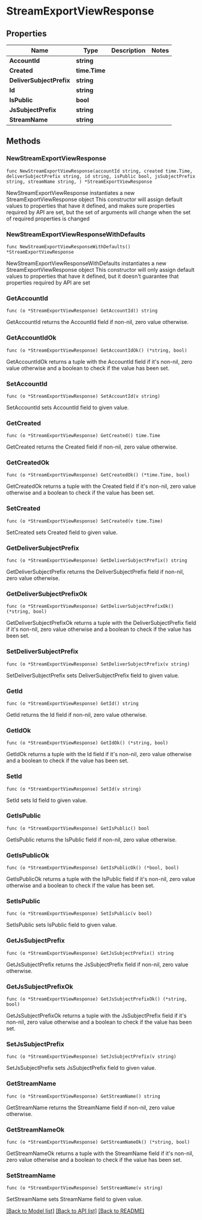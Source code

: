 # StreamExportViewResponse

## Properties

Name | Type | Description | Notes
------------ | ------------- | ------------- | -------------
**AccountId** | **string** |  | 
**Created** | **time.Time** |  | 
**DeliverSubjectPrefix** | **string** |  | 
**Id** | **string** |  | 
**IsPublic** | **bool** |  | 
**JsSubjectPrefix** | **string** |  | 
**StreamName** | **string** |  | 

## Methods

### NewStreamExportViewResponse

`func NewStreamExportViewResponse(accountId string, created time.Time, deliverSubjectPrefix string, id string, isPublic bool, jsSubjectPrefix string, streamName string, ) *StreamExportViewResponse`

NewStreamExportViewResponse instantiates a new StreamExportViewResponse object
This constructor will assign default values to properties that have it defined,
and makes sure properties required by API are set, but the set of arguments
will change when the set of required properties is changed

### NewStreamExportViewResponseWithDefaults

`func NewStreamExportViewResponseWithDefaults() *StreamExportViewResponse`

NewStreamExportViewResponseWithDefaults instantiates a new StreamExportViewResponse object
This constructor will only assign default values to properties that have it defined,
but it doesn't guarantee that properties required by API are set

### GetAccountId

`func (o *StreamExportViewResponse) GetAccountId() string`

GetAccountId returns the AccountId field if non-nil, zero value otherwise.

### GetAccountIdOk

`func (o *StreamExportViewResponse) GetAccountIdOk() (*string, bool)`

GetAccountIdOk returns a tuple with the AccountId field if it's non-nil, zero value otherwise
and a boolean to check if the value has been set.

### SetAccountId

`func (o *StreamExportViewResponse) SetAccountId(v string)`

SetAccountId sets AccountId field to given value.


### GetCreated

`func (o *StreamExportViewResponse) GetCreated() time.Time`

GetCreated returns the Created field if non-nil, zero value otherwise.

### GetCreatedOk

`func (o *StreamExportViewResponse) GetCreatedOk() (*time.Time, bool)`

GetCreatedOk returns a tuple with the Created field if it's non-nil, zero value otherwise
and a boolean to check if the value has been set.

### SetCreated

`func (o *StreamExportViewResponse) SetCreated(v time.Time)`

SetCreated sets Created field to given value.


### GetDeliverSubjectPrefix

`func (o *StreamExportViewResponse) GetDeliverSubjectPrefix() string`

GetDeliverSubjectPrefix returns the DeliverSubjectPrefix field if non-nil, zero value otherwise.

### GetDeliverSubjectPrefixOk

`func (o *StreamExportViewResponse) GetDeliverSubjectPrefixOk() (*string, bool)`

GetDeliverSubjectPrefixOk returns a tuple with the DeliverSubjectPrefix field if it's non-nil, zero value otherwise
and a boolean to check if the value has been set.

### SetDeliverSubjectPrefix

`func (o *StreamExportViewResponse) SetDeliverSubjectPrefix(v string)`

SetDeliverSubjectPrefix sets DeliverSubjectPrefix field to given value.


### GetId

`func (o *StreamExportViewResponse) GetId() string`

GetId returns the Id field if non-nil, zero value otherwise.

### GetIdOk

`func (o *StreamExportViewResponse) GetIdOk() (*string, bool)`

GetIdOk returns a tuple with the Id field if it's non-nil, zero value otherwise
and a boolean to check if the value has been set.

### SetId

`func (o *StreamExportViewResponse) SetId(v string)`

SetId sets Id field to given value.


### GetIsPublic

`func (o *StreamExportViewResponse) GetIsPublic() bool`

GetIsPublic returns the IsPublic field if non-nil, zero value otherwise.

### GetIsPublicOk

`func (o *StreamExportViewResponse) GetIsPublicOk() (*bool, bool)`

GetIsPublicOk returns a tuple with the IsPublic field if it's non-nil, zero value otherwise
and a boolean to check if the value has been set.

### SetIsPublic

`func (o *StreamExportViewResponse) SetIsPublic(v bool)`

SetIsPublic sets IsPublic field to given value.


### GetJsSubjectPrefix

`func (o *StreamExportViewResponse) GetJsSubjectPrefix() string`

GetJsSubjectPrefix returns the JsSubjectPrefix field if non-nil, zero value otherwise.

### GetJsSubjectPrefixOk

`func (o *StreamExportViewResponse) GetJsSubjectPrefixOk() (*string, bool)`

GetJsSubjectPrefixOk returns a tuple with the JsSubjectPrefix field if it's non-nil, zero value otherwise
and a boolean to check if the value has been set.

### SetJsSubjectPrefix

`func (o *StreamExportViewResponse) SetJsSubjectPrefix(v string)`

SetJsSubjectPrefix sets JsSubjectPrefix field to given value.


### GetStreamName

`func (o *StreamExportViewResponse) GetStreamName() string`

GetStreamName returns the StreamName field if non-nil, zero value otherwise.

### GetStreamNameOk

`func (o *StreamExportViewResponse) GetStreamNameOk() (*string, bool)`

GetStreamNameOk returns a tuple with the StreamName field if it's non-nil, zero value otherwise
and a boolean to check if the value has been set.

### SetStreamName

`func (o *StreamExportViewResponse) SetStreamName(v string)`

SetStreamName sets StreamName field to given value.



[[Back to Model list]](../README.md#documentation-for-models) [[Back to API list]](../README.md#documentation-for-api-endpoints) [[Back to README]](../README.md)



